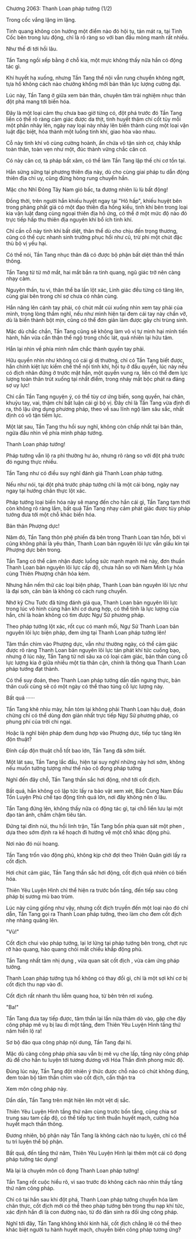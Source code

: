 




Chương 2063: Thanh Loan pháp tướng (1/2)


Trong cốc vắng lặng im lặng.

Tinh quang không còn hướng một điểm nào đó hội tụ, tản mát ra, tại Tinh Cốc bên trong lưu động, chỉ là rõ ràng so với ban đầu mỏng manh rất nhiều.

Như thế đi tới hồi lâu.

Tần Tang ngồi xếp bằng ở chỗ kia, một mực không thấy nữa hắn có động tác gì.

Khí huyết hạ xuống, nhưng Tần Tang thể nội vẫn rung chuyển không ngớt, tựa hồ không cách nào chưởng khống mới bản thân lực lượng cường đại.

Lúc này, Tần Tang ở giữa xem bản thân, chuyên tâm trải nghiệm nhục thân đột phá mang tới biến hóa.

Đây là một loại cảm thụ chưa bao giờ từng có, đột phá trước đó Tần Tang liền có thể rõ ràng cảm giác được da thịt, tinh huyết thậm chí cốt tủy mỗi một phần nhảy lên, ngày nay loại này nhảy lên biến thành cùng một loại vận luật đặc biệt, hóa thành một luồng tinh khí, giao hòa vào nhau.

Cỗ này tinh khí vô cùng cường hoành, ẩn chứa vô tận sinh cơ, chảy khắp toàn thân, toàn vẹn như một, đúc thành vững chắc căn cơ.

Có này căn cơ, tà pháp bất xâm, có thể làm Tần Tang lập thế chi cơ tồn tại.

Hắn sừng sững tại phương thiên địa này, dù cho cùng giai pháp tu dẫn động thiên địa chi uy, cũng đừng hòng rung chuyển hắn.

Mặc cho Nhĩ Đông Tây Nam gió bấc, ta đương nhiên lù lù bất động!

Đồng thời, trên người hắn khiếu huyệt ngay tại "Hô hấp", khiếu huyệt bên trong phảng phất giá có một đạo thiên địa hồng kiều, tinh khí bên trong loại kia vận luật đang cùng ngoại thiên địa hô ứng, có thể ở một mức độ nào đó trực tiếp hấp thu thiên địa nguyên khí bổ ích tinh khí.

Chỉ cần cỗ này tinh khí bất diệt, thân thể dù cho chịu đến trọng thương, cũng có thể cực nhanh sinh trưởng phục hồi như cũ, trừ phi một chút đặc thù bộ vị yếu hại.

Có thể nói, Tần Tang nhục thân đã có được bộ phận bất diệt thân thể thần thông.

Tần Tang từ từ mở mắt, hai mắt bắn ra tinh quang, ngũ giác trở nên càng nhạy cảm.

Nguyên thần, tu vi, thân thể ba lần lột xác, Linh giác đều từng có tăng lên, cùng giai bên trong chỉ sợ chưa có nhân cùng.

Hắn nâng lên cánh tay phải, có chút mắt cúi xuống nhìn xem tay phải của mình, trong lòng thầm nghĩ, nếu như mình hiện tại đem cái tay này chấn vỡ, dù là biến thành bột mịn, cũng có thể đơn giản làm được gãy chi trùng sinh.

Mặc dù chắc chắn, Tần Tang cũng sẽ không làm vô vị tự mình hại mình tiến hành, hắn vừa cẩn thận thể ngộ trong chốc lát, quả nhiên lại hữu tâm.

Hắn lại nhìn về phía mình nắm chắc thành quyền tay phải.

Hữu quyền nhìn như không có cái gì dị thường, chỉ có Tần Tang biết được, hắn chính kiệt lực kiềm chế thể nội tinh khí, hội tụ ở đầu quyền, lúc này nếu có địch nhân đứng ở trước mặt hắn, một quyền vung ra, liền có thể đem lực lượng toàn thân trút xuống tại nhất điểm, trong nháy mắt bộc phát ra đáng sợ uy lực!

Chỉ cần Tần Tang nguyện ý, có thể tùy cơ ứng biến, song quyền, hai chân, khuỷu tay, vai, thậm chí bất luận cái gì bộ vị. Đây chỉ là Tần Tang vừa định đi ra, thô lậu ứng dụng phương pháp, theo về sau lĩnh ngộ làm sâu sắc, nhất định có vô tận tiềm lực.

Một lát sau, Tần Tang thu hồi suy nghĩ, không còn chấp nhất tại bản thân, ngửa đầu nhìn về phía mình pháp tướng.

Thanh Loan pháp tướng!

Pháp tướng vẫn lộ ra phi thường hư ảo, nhưng rõ ràng so với đột phá trước đó ngưng thực nhiều.

Tần Tang như có điều suy nghĩ đánh giá Thanh Loan pháp tướng.

Nếu như nói, tại đột phá trước pháp tướng chỉ là một cái bóng, ngày nay ngay tại hướng chân thực lột xác.

Pháp tướng loại biến hóa này sẽ mang đến cho hắn cái gì, Tần Tang tạm thời còn không rõ ràng lắm, bất quá Tần Tang nhạy cảm phát giác được tùy pháp tướng đưa tới một chỗ khác biến hóa.

Bản thân Phượng dực!

Năm đó, Tần Tang thôn phệ phiến đá bên trong Thanh Loan tàn hồn, bởi vì cũng không phải là yêu thân, Thanh Loan bản nguyên lôi lực vẫn giấu kín tại Phượng dực bên trong.

Tần Tang có thể cảm nhận được luồng sức mạnh mạnh mẽ này, đơn thuần Thanh Loan bản nguyên lôi lực cấp độ, chưa hẳn so với Nam Minh Ly hỏa cùng Thiên Phượng chân hỏa kém.

Nhưng hắn nếm thử các loại biện pháp, Thanh Loan bản nguyên lôi lực như là đại sơn, căn bản là không có cách rung chuyển.

Nhớ kỹ Chu Tước đã từng đánh giá qua, Thanh Loan bản nguyên lôi lực trong lúc vô hình cùng hắn khí cơ dung hợp, có thể tính là lực lượng của hắn, chỉ là hoàn không có tìm được Ngự Sử phương pháp.

Theo pháp tướng lột xác, rốt cục có manh mối, Ngự Sử Thanh Loan bản nguyên lôi lực biện pháp, đem ứng tại Thanh Loan pháp tướng lên!

Tâm thần chìm vào Phượng dực, vẫn như thường ngày, có thể cảm giác được rõ ràng Thanh Loan bản nguyên lôi lực tán phát khí tức cuồng bạo, nhưng ở lúc này, Tần Tang từ nơi sâu xa có loại cảm giác, bản thân cùng cỗ lực lượng kia ở giữa nhiều một tia thân cận, chính là thông qua Thanh Loan pháp tướng đạt thành.

Có thể suy đoán, theo Thanh Loan pháp tướng dần dần ngưng thực, bản thân cuối cùng sẽ có một ngày có thể thao túng cỗ lực lượng này.

Bất quá ······

Tần Tang khẽ nhíu mày, hắn tóm lại không phải Thanh Loan hậu duệ, đoán chừng chỉ có thể dùng đơn giản nhất trực tiếp Ngự Sử phương pháp, có phung phí của trời chi ngại.

Hoặc là nghĩ biện pháp đem dung hợp vào Phượng dực, tiếp tục tăng lên độn thuật?

Đỉnh cấp độn thuật chỗ tốt bao lớn, Tần Tang đã sớm biết.

Một lát sau, Tần Tang lắc đầu, hiện tại suy nghĩ những này hơi sớm, không nếu muốn tưởng tượng như thế nào cô đọng pháp tướng

Nghĩ đến đây chỗ, Tần Tang thần sắc hơi động, nhớ tới cốt địch.

Bất quá, hắn không có lập tức lấy ra bảo vật xem xét, Bắc Cung Nam Đấu Tồn Luyện Phù chế tạo động tĩnh quá lớn, nơi đây không nên ở lâu.

Tần Tang đứng lên, không thấy nữa có động tác gì, tại chỗ liền lưu lại một đạo tàn ảnh, chầm chậm tiêu tán.

Đứng tại đỉnh núi, thu hồi linh trận, Tần Tang bốn phía quan sát một phen , dựa theo sớm định ra kế hoạch đi hướng về một chỗ khác động phủ.

Nơi nào đó núi hoang.

Tần Tang trốn vào động phủ, không kịp chờ đợi theo Thiên Quân giới lấy ra cốt địch.

Hơi chút cảm giác, Tần Tang thần sắc hơi động, cốt địch quả nhiên có biến hóa.

Thiên Yêu Luyện Hình chỉ thể hiện ra trước bốn tầng, đến tiếp sau công pháp bị sương mù bao trùm.

Lúc này cũng giống như vậy, nhưng cốt địch truyền đến một loại nào đó chỉ dẫn, Tần Tang gọi ra Thanh Loan pháp tướng, theo làm cho đem cốt địch nhẹ nhàng quăng lên.

"Vù!"

Cốt địch chui vào pháp tướng, lại lơ lửng tại pháp tướng bên trong, chợt rực rỡ hào quang, hào quang chói mắt chiếu khắp động phủ.

Tần Tang nhất tâm nhị dụng , vừa quan sát cốt địch , vừa cảm ứng pháp tướng.

Thanh Loan pháp tướng tựa hồ không có thay đổi gì, chỉ là một sợi khí cơ bị cốt địch thu nạp vào đi.

Cốt địch rất nhanh thu liễm quang hoa, từ bên trên rơi xuống.

"Ba!"

Tần Tang đưa tay tiếp được, tâm thần lại lần nữa thăm dò vào, gặp che đậy công pháp mê vụ bị lau đi một tầng, đem Thiên Yêu Luyện Hình tầng thứ năm hiển lộ ra!

Sơ bộ đảo qua công pháp nội dung, Tần Tang đại hỉ.

Mặc dù càng công pháp phía sau vẫn bị mê vụ che lấp, tầng này công pháp đủ để cho hắn tu luyện tới tương đương với Hóa Thần đỉnh phong mức độ.

Đúng lúc này, Tần Tang đột nhiên ý thức được chỗ nào có chút không đúng, đem toàn bộ tâm thần chìm vào cốt địch, cẩn thận tra

Xem môn công pháp này.

Dần dần, Tần Tang trên mặt hiện lên một vệt dị sắc.

Thiên Yêu Luyện Hình tầng thứ năm cùng trước bốn tầng, cũng chia sơ trung sau tam cấp độ, có thể tiếp tục tinh thuần huyết mạch, cường hóa huyết mạch thần thông.

Đương nhiên, bộ phận này Tần Tang là không cách nào tu luyện, chỉ có thể tu trì luyện thể bộ phận.

Bất quá, đến tầng thứ năm, Thiên Yêu Luyện Hình lại thêm một cái cô đọng pháp tướng tác dụng!

Mà lại là chuyên môn cô đọng Thanh Loan pháp tướng!

Tần Tang rốt cuộc hiểu rõ, vì sao trước đó không cách nào nhìn thấy tầng thứ năm công pháp.

Chỉ có tại hắn sau khi đột phá, Thanh Loan pháp tướng chuyển hóa làm chân thực, cốt địch mới có thể theo pháp tướng bên trong thu nạp khí tức, xác định hắn đi là con đường nào, từ đó đản sinh ra đối ứng công pháp.

Nghĩ tới đây, Tần Tang không khỏi kinh hãi, cốt địch chẳng lẽ có thể theo khác biệt người tu hành huyết mạch, chuyển biến công pháp tương ứng?




